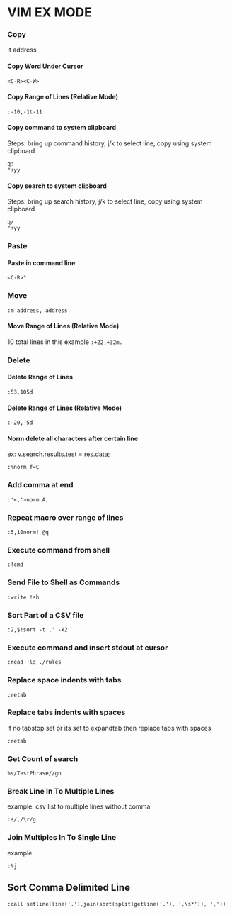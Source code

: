 # VIM EX MODE

### Copy

:t address

#### Copy Word Under Cursor

`<C-R><C-W>`

#### Copy Range of Lines (Relative Mode)

`:-10,-1t-11`

#### Copy command to system clipboard

Steps: bring up command history, j/k to select line, copy using system clipboard

```
q:
"+yy
```

#### Copy search to system clipboard

Steps: bring up search history, j/k to select line, copy using system clipboard

```
q/
"+yy
```

### Paste

#### Paste in command line

`<C-R>"`

### Move

`:m address, address`

#### Move Range of Lines (Relative Mode)

10 total lines in this example `:+22,+32m.`

### Delete

#### Delete Range of Lines

`:53,105d`

#### Delete Range of Lines (Relative Mode)

`:-20,-5d`

#### Norm delete all characters after certain line

ex: v.search.results.test = res.data;

`:%norm f=C`

### Add comma at end

`:'<,'>norm A,`

### Repeat macro over range of lines

`:5,10norm! @q`

### Execute command from shell

`:!cmd`

### Send File to Shell as Commands

`:write !sh`

### Sort Part of a CSV file

`:2,$!sort -t',' -k2`

### Execute command and insert stdout at cursor

`:read !ls ./rules`

### Replace space indents with tabs

`:retab`

### Replace tabs indents with spaces

if no tabstop set or its set to expandtab then replace tabs with spaces

`:retab`

### Get Count of search

`%s/TestPhrase//gn`

### Break Line In To Multiple Lines

example: csv list to multiple lines without comma

```
:s/,/\r/g
```

### Join Multiples In To Single Line

example:

```
:%j
```

## Sort Comma Delimited Line

```
:call setline(line('.'),join(sort(split(getline('.'), ',\s*')), ','))
```
